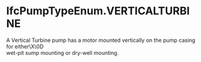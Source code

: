 IfcPumpTypeEnum.VERTICALTURBINE
===============================
A Vertical Turbine pump has a motor mounted vertically on the pump casing for
either\X\0D  
wet-pit sump mounting or dry-well mounting.


